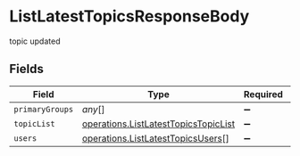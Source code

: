 # ListLatestTopicsResponseBody

topic updated


## Fields

| Field                                                                                               | Type                                                                                                | Required                                                                                            | Description                                                                                         |
| --------------------------------------------------------------------------------------------------- | --------------------------------------------------------------------------------------------------- | --------------------------------------------------------------------------------------------------- | --------------------------------------------------------------------------------------------------- |
| `primaryGroups`                                                                                     | *any*[]                                                                                             | :heavy_minus_sign:                                                                                  | N/A                                                                                                 |
| `topicList`                                                                                         | [operations.ListLatestTopicsTopicList](../../../sdk/models/operations/listlatesttopicstopiclist.md) | :heavy_minus_sign:                                                                                  | N/A                                                                                                 |
| `users`                                                                                             | [operations.ListLatestTopicsUsers](../../../sdk/models/operations/listlatesttopicsusers.md)[]       | :heavy_minus_sign:                                                                                  | N/A                                                                                                 |